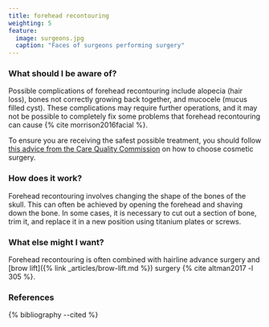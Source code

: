```yaml
---
title: forehead recontouring
weighting: 5
feature:
  image: surgeons.jpg
  caption: "Faces of surgeons performing surgery"
---
```


### What should I be aware of?

Possible complications of forehead recontouring include alopecia (hair loss), bones not correctly growing back together, and mucocele (mucus filled cyst). These complications may require further operations, and it may not be possible to completely fix some problems that forehead recontouring can cause {% cite morrison2016facial %}.

To ensure you are receiving the safest possible treatment, you should follow [this advice from the Care Quality Commission](http://www.cqc.org.uk/help-advice/help-choosing-care-services/choosing-cosmetic-surgery) on how to choose cosmetic surgery.

### How does it work?

Forehead recontouring involves changing the shape of the bones of the skull. This can often be achieved by opening the forehead and shaving down the bone. In some cases, it is necessary to cut out a section of bone, trim it, and replace it in a new position using titanium plates or screws.

### What else might I want?

Forehead recontouring is often combined with hairline advance surgery and [brow lift]({% link _articles/brow-lift.md %}) surgery {% cite altman2017 -l 305 %}.

### References

{% bibliography --cited %}
